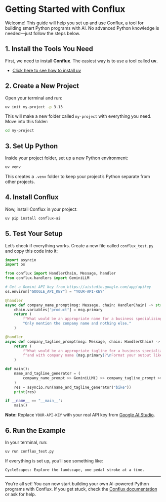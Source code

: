 # Getting Started with Conflux

Welcome! This guide will help you set up and use Conflux, a tool for building smart Python programs with AI. No advanced Python knowledge is needed—just follow the steps below.

## 1. Install the Tools You Need

First, we need to install **Conflux**. The easiest way is to use a tool called **uv**.

- [Click here to see how to install uv](https://docs.astral.sh/uv/getting-started/installation/)

## 2. Create a New Project

Open your terminal and run:

```bash
uv init my-project -p 3.13
```

This will make a new folder called `my-project` with everything you need. Move into this folder:

```bash
cd my-project
```

## 3. Set Up Python

Inside your project folder, set up a new Python environment:

```bash
uv venv
```

This creates a `.venv` folder to keep your project’s Python separate from other projects.

## 4. Install Conflux

Now, install Conflux in your project:

```bash
uv pip install conflux-ai
```

## 5. Test Your Setup

Let’s check if everything works. Create a new file called `conflux_test.py` and copy this code into it:

```python
import asyncio
import os

from conflux import HandlerChain, Message, handler
from conflux.handlers import GeminiLLM

# Get a Gemini API key from https://aistudio.google.com/app/apikey
os.environ["GOOGLE_API_KEY"] = "YOUR-API-KEY"

@handler
async def company_name_prompt(msg: Message, chain: HandlerChain) -> str:
    chain.variables["product"] = msg.primary
    return (
        f"What would be an appropriate name for a business specializing in {msg.primary}? "
        "Only mention the company name and nothing else."
    )

@handler
async def company_tagline_prompt(msg: Message, chain: HandlerChain) -> str:
    return (
        f"What would be an appropriate tagline for a business specializing in {chain.variables['product']} "
        f"and with company name {msg.primary}?\nFormat your output like this:\n{msg.primary}: <tagline>"
    )

def main():
    name_and_tagline_generator = (
        company_name_prompt >> GeminiLLM() >> company_tagline_prompt >> GeminiLLM()
    )
    res = asyncio.run(name_and_tagline_generator("bike"))
    print(res)

if __name__ == "__main__":
    main()
```

**Note:** Replace `YOUR-API-KEY` with your real API key from [Google AI Studio](https://aistudio.google.com/app/apikey).

## 6. Run the Example

In your terminal, run:

```bash
uv run conflux_test.py
```

If everything is set up, you’ll see something like:

```
CycleScapes: Explore the landscape, one pedal stroke at a time.
```

---

You’re all set! You can now start building your own AI-powered Python programs with Conflux. If you get stuck, check the [Conflux documentation](https://github.com/conflux-ai/conflux) or ask for help.
